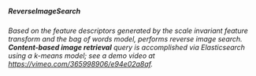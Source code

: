 ##### **ReverseImageSearch**
######  Based on the feature descriptors generated by the scale invariant feature transform and the bag of words model, performs reverse image search. **Content-based image retrieval** query is accomplished via Elasticsearch using a k-means model; see a demo video at https://vimeo.com/365998906/e94e02a8af.
